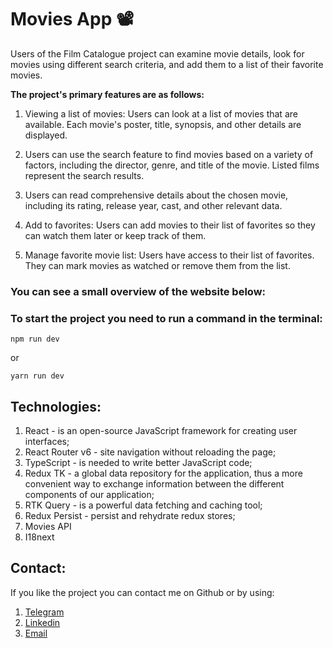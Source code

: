 # Movies App :film_projector:

Users of the Film Catalogue project can examine movie details, look for movies using different search criteria, and add them to a list of their favorite movies.

**The project's primary features are as follows:**

1. Viewing a list of movies: Users can look at a list of movies that are available. Each movie's poster, title, synopsis, and other details are displayed.

2. Users can use the search feature to find movies based on a variety of factors, including the director, genre, and title of the movie. Listed films represent the search results.

3. Users can read comprehensive details about the chosen movie, including its rating, release year, cast, and other relevant data.

4. Add to favorites: Users can add movies to their list of favorites so they can watch them later or keep track of them.

5. Manage favorite movie list: Users have access to their list of favorites. They can mark movies as watched or remove them from the list.


### You can see a small overview of the website below:


### To start the project you need to run a command in the terminal:

``` 
npm run dev
 ```
or

```
yarn run dev
```

## Technologies:
1. React - is an open-source JavaScript framework for creating user interfaces;
2. React Router v6 - site navigation without reloading the page;
3. TypeScript - is needed to write better JavaScript code;
4. Redux TK - a global data repository for the application, thus a more convenient way to exchange information between the different components of our application;
5. RTK Query - is a powerful data fetching and caching tool;
6. Redux Persist -  persist and rehydrate redux stores;
7. Movies API
8. I18next

## Contact:
If you like the project you can contact me on Github or by using:
1. [Telegram](https://web.telegram.org/k/)
2. [Linkedin](https://www.linkedin.com/in/andrii-smaluniuk-b113b7282/)
3. [Email](smaluniuk.development@gmail.com)
   
